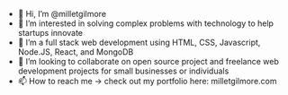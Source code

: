 - 👋 Hi, I’m @milletgilmore
- 👀 I’m interested in solving complex problems with technology to help startups innovate
- 🌱 I’m a full stack web development using HTML, CSS, Javascript, Node.JS, React, and MongoDB
- 💞️ I’m looking to collaborate on open source project and freelance web development projects for small businesses or individuals
- 📫 How to reach me -> check out my portfolio here: milletgilmore.com

<!---
milletgilmore/milletgilmore is a ✨ special ✨ repository because its `README.md` (this file) appears on your GitHub profile.
You can click the Preview link to take a look at your changes.
--->
